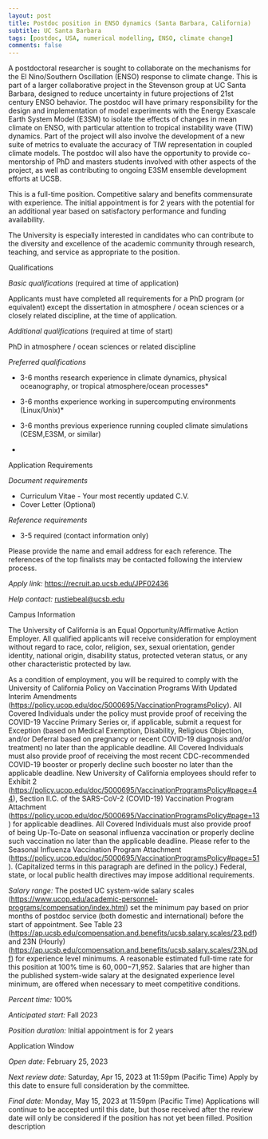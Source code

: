 ```yaml
---
layout: post
title: Postdoc position in ENSO dynamics (Santa Barbara, California)
subtitle: UC Santa Barbara
tags: [postdoc, USA, numerical modelling, ENSO, climate change]
comments: false
---
```

A postdoctoral researcher is sought to collaborate on the mechanisms for
the El Nino/Southern Oscillation (ENSO) response to climate change. This is
part of a larger collaborative project in the Stevenson group at UC Santa
Barbara, designed to reduce uncertainty in future projections of 21st
century ENSO behavior. The postdoc will have primary responsibility for the
design and implementation of model experiments with the Energy Exascale
Earth System Model (E3SM) to isolate the effects of changes in mean climate
on ENSO, with particular attention to tropical instability wave (TIW)
dynamics. Part of the project will also involve the development of a new
suite of metrics to evaluate the accuracy of TIW representation in coupled
climate models. The postdoc will also have the opportunity to provide
co-mentorship of PhD and masters students involved with other aspects of
the project, as well as contributing to ongoing E3SM ensemble development
efforts at UCSB.

This is a full-time position. Competitive salary and benefits commensurate
with experience. The initial appointment is for 2 years with the potential
for an additional year based on satisfactory performance and funding
availability.

The University is especially interested in candidates who can contribute to
the diversity and excellence of the academic community through research,
teaching, and service as appropriate to the position.

Qualifications

*Basic qualifications* (required at time of application)

Applicants must have completed all requirements for a PhD program (or
equivalent) except the dissertation in atmosphere / ocean sciences or a
closely related discipline, at the time of application.

*Additional qualifications* (required at time of start)

PhD in atmosphere / ocean sciences or related discipline

*Preferred qualifications*

- 3-6 months research experience in climate dynamics, physical oceanography,
or tropical atmosphere/ocean processes*

- 3-6 months experience working in supercomputing environments (Linux/Unix)*

- 3-6 months previous experience running coupled climate simulations (CESM,E3SM, or similar)
- 
Application Requirements

*Document requirements*

   - Curriculum Vitae - Your most recently updated C.V.
   - Cover Letter (Optional)

*Reference requirements*

   - 3-5 required (contact information only)

Please provide the name and email address for each reference. The
references of the top finalists may be contacted following the interview
process.

*Apply link:* https://recruit.ap.ucsb.edu/JPF02436

*Help contact:* rustiebeal@ucsb.edu

Campus Information

The University of California is an Equal Opportunity/Affirmative Action
Employer. All qualified applicants will receive consideration for
employment without regard to race, color, religion, sex, sexual
orientation, gender identity, national origin, disability status, protected
veteran status, or any other characteristic protected by law.

As a condition of employment, you will be required to comply with the
University of California Policy on Vaccination Programs With Updated
Interim Amendments (https://policy.ucop.edu/doc/5000695/VaccinationProgramsPolicy). All
Covered Individuals under the policy must provide proof of receiving the
COVID-19 Vaccine Primary Series or, if applicable, submit a request for
Exception (based on Medical Exemption, Disability, Religious Objection,
and/or Deferral based on pregnancy or recent COVID-19 diagnosis and/or
treatment) no later than the applicable deadline. All Covered Individuals
must also provide proof of receiving the most recent CDC-recommended
COVID-19 booster or properly decline such booster no later than the
applicable deadline. New University of California employees should
refer to Exhibit 2 (https://policy.ucop.edu/doc/5000695/VaccinationProgramsPolicy#page=44),
Section II.C. of the SARS-CoV-2 (COVID-19) Vaccination Program Attachment
(https://policy.ucop.edu/doc/5000695/VaccinationProgramsPolicy#page=13) for
applicable deadlines. All Covered Individuals must also provide proof of
being Up-To-Date on seasonal influenza vaccination or properly decline such
vaccination no later than the applicable deadline. Please refer to the Seasonal
Influenza Vaccination Program Attachment
(https://policy.ucop.edu/doc/5000695/VaccinationProgramsPolicy#page=51).
(Capitalized terms in this paragraph are defined in the policy.) Federal,
state, or local public health directives may impose additional requirements.

*Salary range:* The posted UC system-wide salary scales
(https://www.ucop.edu/academic-personnel-programs/compensation/index.html)
set the minimum pay based on prior months of postdoc service (both domestic
and international) before the start of appointment. See Table 23
(https://ap.ucsb.edu/compensation.and.benefits/ucsb.salary.scales/23.pdf)
and 23N (Hourly)
(https://ap.ucsb.edu/compensation.and.benefits/ucsb.salary.scales/23N.pdf)
for experience level minimums. A reasonable estimated full-time rate for
this position at 100% time is $60,000 -$71,952. Salaries that are higher
than the published system-wide salary at the designated experience level
minimum, are offered when necessary to meet competitive conditions.

*Percent time:* 100%

*Anticipated start:* Fall 2023

*Position duration:* Initial appointment is for 2 years

Application Window

*Open date:* February 25, 2023

*Next review date:* Saturday, Apr 15, 2023 at 11:59pm (Pacific Time)
Apply by this date to ensure full consideration by the committee.

*Final date:* Monday, May 15, 2023 at 11:59pm (Pacific Time)
Applications will continue to be accepted until this date, but those
received after the review date will only be considered if the position has
not yet been filled.
Position description
